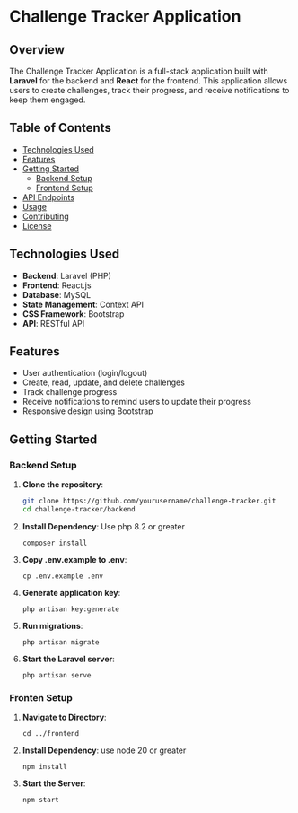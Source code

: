 # Challenge Tracker Application

## Overview

The Challenge Tracker Application is a full-stack application built with **Laravel** for the backend and **React** for the frontend. This application allows users to create challenges, track their progress, and receive notifications to keep them engaged.

## Table of Contents

- [Technologies Used](#technologies-used)
- [Features](#features)
- [Getting Started](#getting-started)
  - [Backend Setup](#backend-setup)
  - [Frontend Setup](#frontend-setup)
- [API Endpoints](#api-endpoints)
- [Usage](#usage)
- [Contributing](#contributing)
- [License](#license)

## Technologies Used

- **Backend**: Laravel (PHP)
- **Frontend**: React.js
- **Database**: MySQL
- **State Management**: Context API
- **CSS Framework**: Bootstrap
- **API**: RESTful API

## Features

- User authentication (login/logout)
- Create, read, update, and delete challenges
- Track challenge progress
- Receive notifications to remind users to update their progress
- Responsive design using Bootstrap

## Getting Started

### Backend Setup

1. **Clone the repository**:

   ```bash
   git clone https://github.com/yourusername/challenge-tracker.git
   cd challenge-tracker/backend

   ```

2. **Install Dependency**:
   Use php 8.2 or greater
   ```
   composer install
   ```
3. **Copy .env.example to .env**:
   ```
   cp .env.example .env
   ```
4. **Generate application key**:
   ```
   php artisan key:generate
   ```
5. **Run migrations**:
   ```
   php artisan migrate
   ```
6. **Start the Laravel server**:
   ```
   php artisan serve
   ```

### Fronten Setup

1. **Navigate to Directory**:

   ```
   cd ../frontend
   ```

2. **Install Dependency**:
   use node 20 or greater
   ```
   npm install
   ```
3. **Start the Server**:
   ```
   npm start
   ```
